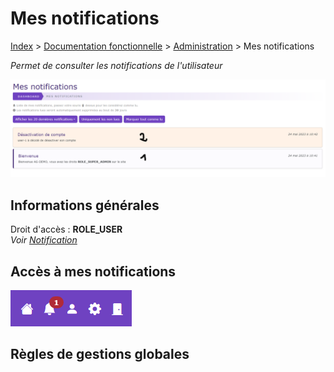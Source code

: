 # Mes notifications

[Index](index.md) > [Documentation fonctionnelle](../index.md) > [Administration](index.md) > Mes notifications

*Permet de consulter les notifications de l'utilisateur*

![notification_listing](files/notification/notification_listing.png)

## Informations générales
Droit d'accès : **ROLE_USER**  
*Voir [Notification](Global/notifications.md)*

## Accès à mes notifications
![notification_indication](files/notification/notification_nb.png)

## Règles de gestions globales
